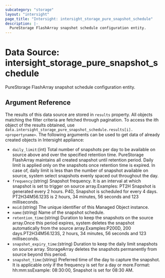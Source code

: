 ```yaml
---
subcategory: "storage"
layout: "intersight"
page_title: "Intersight: intersight_storage_pure_snapshot_schedule"
description: |-
  PureStorage FlashArray snapshot schedule configuration entity.
---
```


# Data Source: intersight_storage_pure_snapshot_schedule
PureStorage FlashArray snapshot schedule configuration entity.
## Argument Reference
The results of this data source are stored in `results` property.
All objects matching the filter criteria are fetched through pagination.
To access the ith object of the results obtained, use `data.intersight_storage_pure_snapshot_schedule.results[i].<propertyname>`.
The following arguments can be used to get data of already created objects in Intersight appliance:
* `daily_limit`:(int) Total number of snapshots per day to be available on source above and over the specified retention time. PureStorage FlashArray maintains all created snapshot until retention period. Daily limit is applied only on the snapshots once retention time is expired. In case of, daily limit is less than the number of snapshot available on source, system select snapshots evenly spaced out throughout the day. 
* `frequency`:(string) Snapshot frequency. It is an interval at which snapshot is set to trigger on source array.Examples:    PT2H Snapshot is generated every 2 hours.    P4D, Snapshot is scheduled for every 4 days.    PT2H34M56.123S is 2 hours, 34 minutes, 56 seconds and 123 milliseconds. 
* `moid`:(string) The unique identifier of this Managed Object instance. 
* `name`:(string) Name of the snapshot schedule. 
* `retention_time`:(string) Duration to keep the snapshots on the source array.Once this period expires, system deletes the snapshot automatically from the source array.Examples:P200D,  200 days.PT2H34M56.123S, 2 hours, 34 minutes, 56 seconds and 123 milliseconds. 
* `snapshot_expiry_time`:(string) Duration to keep the daily limit snapshots on source array. StorageArray deletes the snapshots permanently from source beyond this period. 
* `snapshot_time`:(string) Preferred time of the day to capture the snapshot. It is applicable only if the frequency is set for a day or more.Format: hh:mm:ssExample: 08:30:00, Snapshot is set for 08:30 AM. 
 